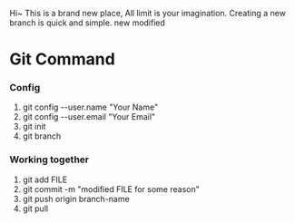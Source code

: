 Hi~
This is a brand new place, 
All limit is your imagination.
Creating a new branch is quick and simple.
new modified


# Git Command
### Config
1. git config --user.name "Your Name"
2. git config --user.email "Your Email"
3. git init
4. git branch


### Working together
1. git add FILE
2. git commit -m "modified FILE for some reason"
3. git push origin branch-name
4. git pull
